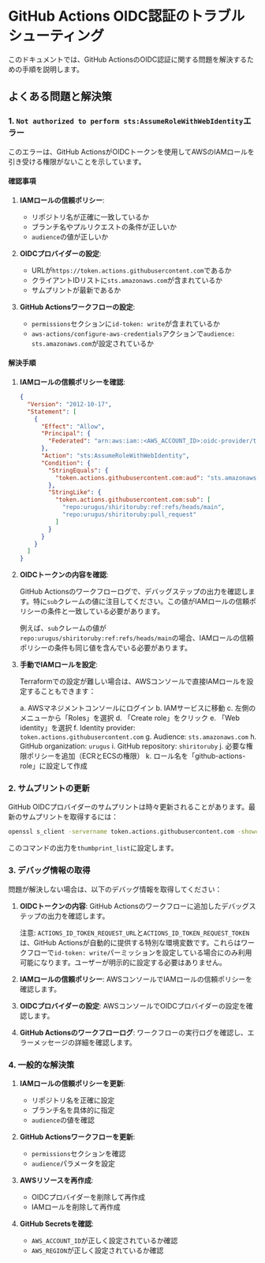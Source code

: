 # GitHub Actions OIDC認証のトラブルシューティング

このドキュメントでは、GitHub ActionsのOIDC認証に関する問題を解決するための手順を説明します。

## よくある問題と解決策

### 1. `Not authorized to perform sts:AssumeRoleWithWebIdentity`エラー

このエラーは、GitHub ActionsがOIDCトークンを使用してAWSのIAMロールを引き受ける権限がないことを示しています。

#### 確認事項

1. **IAMロールの信頼ポリシー**:
   - リポジトリ名が正確に一致しているか
   - ブランチ名やプルリクエストの条件が正しいか
   - `audience`の値が正しいか

2. **OIDCプロバイダーの設定**:
   - URLが`https://token.actions.githubusercontent.com`であるか
   - クライアントIDリストに`sts.amazonaws.com`が含まれているか
   - サムプリントが最新であるか

3. **GitHub Actionsワークフローの設定**:
   - `permissions`セクションに`id-token: write`が含まれているか
   - `aws-actions/configure-aws-credentials`アクションで`audience: sts.amazonaws.com`が設定されているか

#### 解決手順

1. **IAMロールの信頼ポリシーを確認**:

   ```json
   {
     "Version": "2012-10-17",
     "Statement": [
       {
         "Effect": "Allow",
         "Principal": {
           "Federated": "arn:aws:iam::<AWS_ACCOUNT_ID>:oidc-provider/token.actions.githubusercontent.com"
         },
         "Action": "sts:AssumeRoleWithWebIdentity",
         "Condition": {
           "StringEquals": {
             "token.actions.githubusercontent.com:aud": "sts.amazonaws.com"
           },
           "StringLike": {
             "token.actions.githubusercontent.com:sub": [
               "repo:urugus/shiritoruby:ref:refs/heads/main",
               "repo:urugus/shiritoruby:pull_request"
             ]
           }
         }
       }
     ]
   }
   ```

2. **OIDCトークンの内容を確認**:

   GitHub Actionsのワークフローログで、デバッグステップの出力を確認します。特に`sub`クレームの値に注目してください。この値がIAMロールの信頼ポリシーの条件と一致している必要があります。

   例えば、`sub`クレームの値が`repo:urugus/shiritoruby:ref:refs/heads/main`の場合、IAMロールの信頼ポリシーの条件も同じ値を含んでいる必要があります。

3. **手動でIAMロールを設定**:

   Terraformでの設定が難しい場合は、AWSコンソールで直接IAMロールを設定することもできます：

   a. AWSマネジメントコンソールにログイン
   b. IAMサービスに移動
   c. 左側のメニューから「Roles」を選択
   d. 「Create role」をクリック
   e. 「Web identity」を選択
   f. Identity provider: `token.actions.githubusercontent.com`
   g. Audience: `sts.amazonaws.com`
   h. GitHub organization: `urugus`
   i. GitHub repository: `shiritoruby`
   j. 必要な権限ポリシーを追加（ECRとECSの権限）
   k. ロール名を「github-actions-role」に設定して作成

### 2. サムプリントの更新

GitHub OIDCプロバイダーのサムプリントは時々更新されることがあります。最新のサムプリントを取得するには：

```bash
openssl s_client -servername token.actions.githubusercontent.com -showcerts -connect token.actions.githubusercontent.com:443 < /dev/null 2>/dev/null | openssl x509 -fingerprint -sha1 -noout | cut -d '=' -f 2 | tr -d ':'
```

このコマンドの出力を`thumbprint_list`に設定します。

### 3. デバッグ情報の取得

問題が解決しない場合は、以下のデバッグ情報を取得してください：

1. **OIDCトークンの内容**:
   GitHub Actionsのワークフローに追加したデバッグステップの出力を確認します。

   注意: `ACTIONS_ID_TOKEN_REQUEST_URL`と`ACTIONS_ID_TOKEN_REQUEST_TOKEN`は、GitHub Actionsが自動的に提供する特別な環境変数です。これらはワークフローで`id-token: write`パーミッションを設定している場合にのみ利用可能になります。ユーザーが明示的に設定する必要はありません。

2. **IAMロールの信頼ポリシー**:
   AWSコンソールでIAMロールの信頼ポリシーを確認します。

3. **OIDCプロバイダーの設定**:
   AWSコンソールでOIDCプロバイダーの設定を確認します。

4. **GitHub Actionsのワークフローログ**:
   ワークフローの実行ログを確認し、エラーメッセージの詳細を確認します。

### 4. 一般的な解決策

1. **IAMロールの信頼ポリシーを更新**:
   - リポジトリ名を正確に設定
   - ブランチ名を具体的に指定
   - `audience`の値を確認

2. **GitHub Actionsワークフローを更新**:
   - `permissions`セクションを確認
   - `audience`パラメータを設定

3. **AWSリソースを再作成**:
   - OIDCプロバイダーを削除して再作成
   - IAMロールを削除して再作成

4. **GitHub Secretsを確認**:
   - `AWS_ACCOUNT_ID`が正しく設定されているか確認
   - `AWS_REGION`が正しく設定されているか確認
